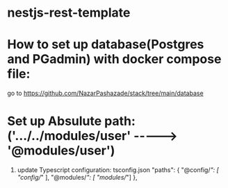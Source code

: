 # nestjs-rest-template

# How to set up database(Postgres and PGadmin) with docker compose file:
go to https://github.com/NazarPashazade/stack/tree/main/database


# Set up Absulute path:  ('.../../modules/user' ----->  '@modules/user')

1) update Typescript configuration: tsconfig.json
  "paths": {
      "@config/*": [ "config/*" ],
      "@modules/*": [ "modules/*"]
    },
